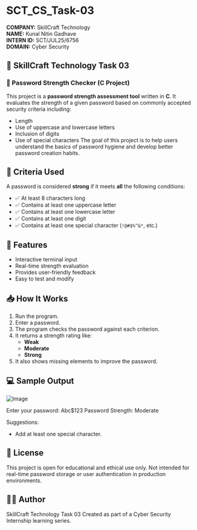# SCT_CS_Task-03

**COMPANY:** SkillCraft Technology  
**NAME:** Kunal Nitin Gadhave  
**INTERN ID:** SCT/JUL25/6756  
**DOMAIN:** Cyber Security

## 🔐 SkillCraft Technology Task 03

### 💪 Password Strength Checker (C Project)
This project is a **password strength assessment tool** written in **C**. It evaluates the strength of a given password based on commonly accepted security criteria including:
- Length
- Use of uppercase and lowercase letters
- Inclusion of digits
- Use of special characters
The goal of this project is to help users understand the basics of password hygiene and develop better password creation habits.

## 🧠 Criteria Used
A password is considered **strong** if it meets **all** the following conditions:
- ✅ At least 8 characters long
- ✅ Contains at least one uppercase letter
- ✅ Contains at least one lowercase letter
- ✅ Contains at least one digit
- ✅ Contains at least one special character (`!@#$%^&*`, etc.)

## 🚀 Features
- Interactive terminal input
- Real-time strength evaluation
- Provides user-friendly feedback
- Easy to test and modify

## 📥 How It Works
1. Run the program.
2. Enter a password.
3. The program checks the password against each criterion.
4. It returns a strength rating like:
   - **Weak**
   - **Moderate**
   - **Strong**
5. It also shows missing elements to improve the password.

## 💻 Sample Output
![Image](https://github.com/user-attachments/assets/47dc0b8c-3572-4632-915d-b2d9a17b4ef2)

Enter your password: Abc$123
Password Strength: Moderate

Suggestions:
- Add at least one special character.
  
## 📄 License
This project is open for educational and ethical use only.
Not intended for real-time password storage or user authentication in production environments.

## 👨‍💻 Author
SkillCraft Technology Task 03
Created as part of a Cyber Security Internship learning series.
